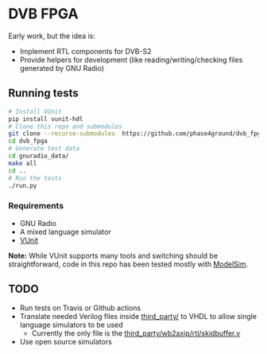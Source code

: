 # DVB FPGA

Early work, but the idea is:

* Implement RTL components for DVB-S2
* Provide helpers for development (like reading/writing/checking files generated
  by GNU Radio)

## Running tests

```sh
# Install VUnit
pip install vunit-hdl
# Clone this repo and submodules
git clone --recurse-submodules  https://github.com/phase4ground/dvb_fpga
cd dvb_fpga
# Generate test data
cd gnuradio_data/
make all
cd ..
# Run the tests
./run.py
```

### Requirements

* GNU Radio
* A mixed language simulator
* [VUnit][vunit]

**Note:** While VUnit supports many tools and switching should be
straightforward, code in this repo has been tested mostly with
[ModelSim][ModelSim].

## TODO

* Run tests on Travis or Github actions
* Translate needed Verilog files inside [third_party/][third_party] to VHDL to
  allow single language simulators to be used
  * Currently the only file is the
    [third_party/wb2axip/rtl/skidbuffer.v][axi_skid_buffer]
* Use open source simulators

[vunit]: https://vunit.github.io/
[ModelSim]: https://www.intel.com/content/www/us/en/software/programmable/quartus-prime/model-sim.html
[third_party]: https://github.com/phase4ground/dvb_fpga/tree/master/third_party
[axi_skid_buffer]: https://github.com/ZipCPU/wb2axip/blob/74b27bf0e214c7c28a8cba4ecd17c8cb744b4f02/rtl/skidbuffer.v
